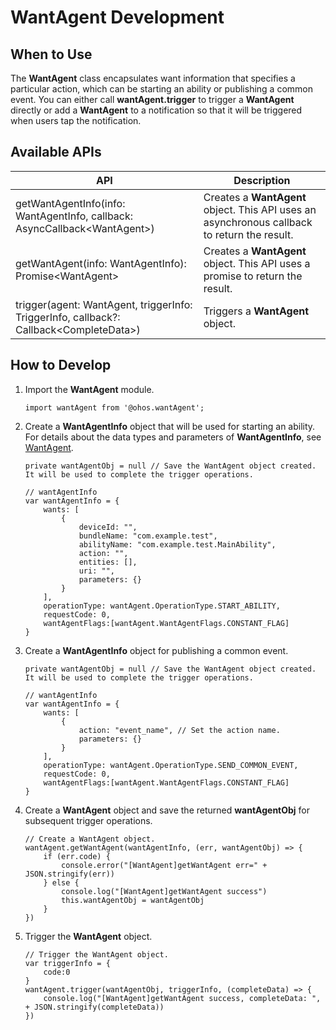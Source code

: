 # WantAgent Development
## When to Use
The **WantAgent** class encapsulates want information that specifies a particular action, which can be starting an ability or publishing a common event. You can either call **wantAgent.trigger** to trigger a **WantAgent** directly or add a **WantAgent** to a notification so that it will be triggered when users tap the notification.

## Available APIs
| API                                                                                         | Description|
| ---------------------------------------------------------------------------------------------- | ----------- |
| getWantAgentInfo(info: WantAgentInfo, callback: AsyncCallback\<WantAgent\>) | Creates a **WantAgent** object. This API uses an asynchronous callback to return the result.|
| getWantAgent(info: WantAgentInfo): Promise\<WantAgent\> | Creates a **WantAgent** object. This API uses a promise to return the result.|
| trigger(agent: WantAgent, triggerInfo: TriggerInfo, callback?: Callback\<CompleteData\>) | Triggers a **WantAgent** object.|

## How to Develop
1. Import the **WantAgent** module.

   ```
   import wantAgent from '@ohos.wantAgent';
   ```
   
2. Create a **WantAgentInfo** object that will be used for starting an ability. For details about the data types and parameters of **WantAgentInfo**, see [WantAgent](../reference/apis/js-apis-wantAgent.md#wantagentinfo).

   ```
   private wantAgentObj = null // Save the WantAgent object created. It will be used to complete the trigger operations.
   
   // wantAgentInfo
   var wantAgentInfo = {
       wants: [
           {
               deviceId: "",
               bundleName: "com.example.test",
               abilityName: "com.example.test.MainAbility",
               action: "",
               entities: [],
               uri: "",
               parameters: {}
           }
       ],
       operationType: wantAgent.OperationType.START_ABILITY,
       requestCode: 0,
       wantAgentFlags:[wantAgent.WantAgentFlags.CONSTANT_FLAG]
   }
   ```

3. Create a **WantAgentInfo** object for publishing a common event.

   ```
   private wantAgentObj = null // Save the WantAgent object created. It will be used to complete the trigger operations.
   
   // wantAgentInfo
   var wantAgentInfo = {
       wants: [
           {
               action: "event_name", // Set the action name.
               parameters: {}
           }
       ],
       operationType: wantAgent.OperationType.SEND_COMMON_EVENT,
       requestCode: 0,
       wantAgentFlags:[wantAgent.WantAgentFlags.CONSTANT_FLAG]
   }
   ```

4. Create a **WantAgent** object and save the returned **wantAgentObj** for subsequent trigger operations.

   ```
   // Create a WantAgent object.
   wantAgent.getWantAgent(wantAgentInfo, (err, wantAgentObj) => {
       if (err.code) {
           console.error("[WantAgent]getWantAgent err=" + JSON.stringify(err))
       } else {
           console.log("[WantAgent]getWantAgent success")
           this.wantAgentObj = wantAgentObj
       }
   })
   ```

5. Trigger the **WantAgent** object.

   ```
   // Trigger the WantAgent object.
   var triggerInfo = {
       code:0
   }
   wantAgent.trigger(wantAgentObj, triggerInfo, (completeData) => {
       console.log("[WantAgent]getWantAgent success, completeData: ",  + JSON.stringify(completeData))
   })
   ```
